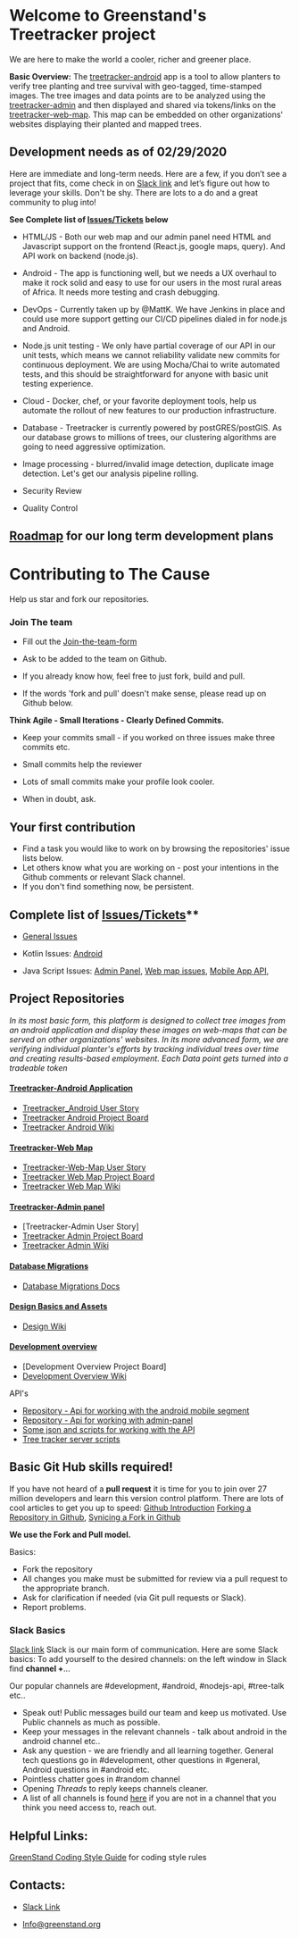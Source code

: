 # Welcome to Greenstand's Treetracker project

We are here to make the world a cooler, richer and greener place.  

**Basic Overview:** The [treetracker-android](https://github.com/Greenstand/treetracker-android) app is a tool to allow planters to verify tree planting and tree survival with geo-tagged, time-stamped images. The tree images and data points are to be analyzed using the [treetracker-admin](https://github.com/Greenstand/treetracker-admin) and then displayed and shared via tokens/links on the [treetracker-web-map](https://github.com/Greenstand/treetracker-web-map). This map can be embedded on other organizations' websites displaying their planted and mapped trees. 

## Development needs as of 02/29/2020

Here are immediate and long-term needs. Here are a few, if you don’t see a project that fits, come check in on [Slack link](https://join.slack.com/t/greenstand/shared_invite/enQtMjcyMzgyMjk4NzU3LWE3N2UwYjYyNWJiNzNlMzgzYjUyZDEwODVhNDVhYTZhNmJlZDc2NTM2MTkyODcxM2U3OWJlZWMxN2FhNWJkNWU) and let’s figure out how to leverage your skills. Don't be shy. There are lots to a do and a great community to plug into!


**See Complete list of [Issues/Tickets](https://github.com/Greenstand/Development-Overview/blob/master/Issues-lndex.md) below**

- HTML/JS - Both our web map and our admin panel need HTML and Javascript support on the frontend (React.js, google maps, query).  And API work on backend (node.js).

- Android - The app is functioning well, but we needs a UX overhaul to make it rock solid and easy to use for our users in the most rural areas of Africa. It needs more testing and crash debugging. 

- DevOps - Currently taken up by @MattK. We have Jenkins in place and could use more support getting our CI/CD pipelines dialed in for node.js and Android.

- Node.js unit testing - We only have partial coverage of our API in our unit tests, which means we cannot reliability validate new commits for continuous deployment. We are using Mocha/Chai to write automated tests, and this should be straightforward for anyone with basic unit testing experience.

- Cloud - Docker, chef, or your favorite deployment tools, help us automate the rollout of new features to our production infrastructure.

- Database - Treetracker is currently powered by postGRES/postGIS. As our database grows to millions of trees, our clustering algorithms are going to need aggressive optimization.

- Image processing - blurred/invalid image detection, duplicate image detection. Let's get our analysis pipeline rolling.

- Security Review

- Quality Control

## [Roadmap](https://github.com/Greenstand/Development-Overview/blob/master/Roadmap.md) for our long term development plans

# Contributing to The Cause
Help us star and fork our repositories.

### Join The team
* Fill out the [Join-the-team-form](https://docs.google.com/forms/d/e/1FAIpQLSe61HDJKVH16vtTxhXpbwCH-wTVN1e6XoVU1riWjJ-ne5SIiA/viewform?usp=sf_link)

* Ask to be added to the team on Github. 

* If you already know how, feel free to just fork, build and pull.

* If the words 'fork and pull' doesn't make sense, please read up on Github below. 

**Think Agile - Small Iterations - Clearly Defined Commits.**
  
 * Keep your commits small - if you worked on three issues make three commits etc. 
 
 * Small commits help the reviewer
 
 * Lots of small commits make your profile look cooler.
 
 * When in doubt, ask.

## Your first contribution
* Find a task you would like to work on by browsing the repositories' issue lists below. 
* Let others know what you are working on - post your intentions in the Github comments or relevant Slack channel. 
* If you don't find something now, be persistent. 

## Complete list of [Issues/Tickets](https://github.com/Greenstand/Development-Overview/blob/master/Issues-lndex.md)**

   * [General Issues](https://github.com/Greenstand/Development-Overview/issues)
   * Kotlin Issues: [Android](https://github.com/Greenstand/treetracker-android/issues)
       
   * Java Script Issues:
          [Admin Panel](https://github.com/Greenstand/treetracker-admin/issues), 
          [Web map issues](https://github.com/Greenstand/treetracker-web/issues), 
          [Mobile App API](https://github.com/Greenstand/treetracker-mobile-api/issues), 
          

## Project Repositories

*In its most basic form, this platform is designed to collect tree images from an android application and display these images on web-maps that can be served on other organizations' websites. In its more advanced form, we are verifying individual planter's efforts by tracking individual trees over time and creating results-based employment. Each Data point gets turned into a tradeable token*

#### [Treetracker-Android Application](https://github.com/Greenstand/treetracker-android)
- [Treetracker_Android User Story](https://github.com/Greenstand/treetracker-android/wiki/User-Story)
- [Treetracker Android Project Board](https://github.com/orgs/Greenstand/projects/5)
- [Treetracker Android Wiki](https://github.com/Greenstand/treetracker-android/wiki)
#### [Treetracker-Web Map](https://github.com/Greenstand/treetracker-web)
- [Treetracker-Web-Map User Story](https://github.com/Greenstand/treetracker-web-map/wiki)
- [Treetracker Web Map Project Board](https://github.com/orgs/Greenstand/projects/4)
- [Treetracker Web Map Wiki](https://github.com/Greenstand/treetracker-web-map/wiki)
#### [Treetracker-Admin panel](Https://github.com/Greenstand/treetracker-admin)
- [Treetracker-Admin User Story]
- [Treetracker Admin Project Board](https://github.com/orgs/Greenstand/projects/6)
- [Treetracker Admin Wiki](https://github.com/Greenstand/treetracker-admin/wiki)
#### [Database Migrations](https://github.com/Greenstand/treetracker-database-migrations)
- [Database Migrations Docs](https://db-migrate.readthedocs.io/en/latest/Getting%20Started/configuration/)
#### [Design Basics and Assets](https://github.com/Greenstand/Design)
- [Design Wiki](https://github.com/Greenstand/Design/wiki)
#### [Development overview](https://github.com/Greenstand/Development-Overview)
- [Development Overview Project Board]
- [Development Overview Wiki](https://github.com/Greenstand/Development-Overview/wiki)

API's 
* [Repository - Api for working with the android mobile segment](https://github.com/Greenstand/treetracker-mobile-api)
* [Repository - Api for working with admin-panel](https://github.com/Greenstand/treetracker-admin-api)
* [Some json and scripts for working with the API](https://github.com/Greenstand/treetracker-json)
* [Tree tracker server scripts](https://github.com/Greenstand/treetracker-server-scripts)

## Basic Git Hub skills required!
If you have not heard of a **pull request** it is time for you to join over 27 million developers and learn this version control platform. There are lots of cool articles to get you up to speed: [Github Introduction](https://guides.github.com/introduction/flow/) [Forking a Repository in Github](https://help.github.com/articles/fork-a-repo/), [Synicing a Fork in Github](https://help.github.com/articles/syncing-a-fork/)

**We use the Fork and Pull model.**

Basics: 
* Fork the repository
* All changes you make must be submitted for review via a pull request to the appropriate branch.
* Ask for clarification if needed (via Git pull requests or Slack). 
* Report problems.

### Slack Basics
[Slack link](https://join.slack.com/t/greenstand/shared_invite/enQtMjcyMzgyMjk4NzU3LWZmNjM3YzY5N2Q0MzQ5YTM4OGZkMWJhM2U4MTkyYjI2NjhkN2YxNTRiMDIwNWQ5ZTVlNDczYzBjZmMxYzM2ZjU)
Slack is our main form of communication. Here are some Slack basics: 
To add yourself to the desired channels: on the left window in Slack find **channel +**... 

Our popular channels are #development, #android, #nodejs-api, #tree-talk etc..

* Speak out! Public messages build our team and keep us motivated. Use Public channels as much as possible. 
* Keep your messages in the relevant channels - talk about android in the android channel etc..
* Ask any question - we are friendly and all learning together. General tech questions go in #development, other questions in #general, Android questions in #android etc.
* Pointless chatter goes in #random channel
* Opening *Threads* to reply keeps channels cleaner.
* A list of all channels is found [here](https://greenstand.slack.com/archives/C6XMUEDCN/p1579485784018800?thread_ts=1579333982.005200&cid=C6XMUEDCN) if you are not in a channel that you think you need access to, reach out. 
## Helpful Links: 

[GreenStand Coding Style Guide](https://github.com/Greenstand/Development-Overview/blob/master/StyleGuide.md) for coding style rules 

## Contacts: 
- [Slack Link](https://join.slack.com/t/greenstand/shared_invite/enQtMjcyMzgyMjk4NzU3LWZmNjM3YzY5N2Q0MzQ5YTM4OGZkMWJhM2U4MTkyYjI2NjhkN2YxNTRiMDIwNWQ5ZTVlNDczYzBjZmMxYzM2ZjU)

- Info@greenstand.org
